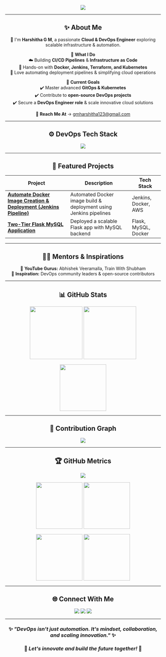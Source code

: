 <!-- 🌟 Harshitha G M GitHub Profile README (Professional & Fully Centered) -->

<p align="center">
  <img src="https://readme-typing-svg.demolab.com?font=Fira+Code&size=28&pause=1000&color=FFB347&center=true&vCenter=true&width=750&lines=Hi+%F0%9F%91%8B,+I'm+Harshitha+G+M;Cloud+%26+DevOps+Engineer;Passionate+about+Automation+%26+CI%2FCD;Welcome+to+my+GitHub!" />
</p>

---

<h2 align="center">✨ About Me</h2>

<p align="center">
👋 I'm <b>Harshitha G M</b>, a passionate <b>Cloud & DevOps Engineer</b> exploring scalable infrastructure & automation.  
</p>

<p align="center">
🎯 <b>What I Do</b><br>
☁️ Building <b>CI/CD Pipelines</b> & <b>Infrastructure as Code</b><br>
🐳 Hands-on with <b>Docker, Jenkins, Terraform, and Kubernetes</b><br>
🚀 Love automating deployment pipelines & simplifying cloud operations
</p>

<p align="center">
🌱 <b>Current Goals</b><br>
✔️ Master advanced <b>GitOps & Kubernetes</b><br>
✔️ Contribute to <b>open-source DevOps projects</b><br>
✔️ Secure a <b>DevOps Engineer role</b> & scale innovative cloud solutions
</p>

<p align="center">
📧 <b>Reach Me At</b> → <a href="mailto:gmharshitha123@gmail.com">gmharshitha123@gmail.com</a>
</p>

---

<h2 align="center">⚙️ DevOps Tech Stack</h2>

<p align="center">
  <img src="https://skillicons.dev/icons?i=aws,azure,docker,kubernetes,terraform,jenkins,github,git,linux,python,bash,vscode" />
</p>

---

<h2 align="center">🚀 Featured Projects</h2>

<p align="center">

| Project | Description | Tech Stack |
|---------|-------------|------------|
| [**Automate Docker Image Creation & Deployment (Jenkins Pipeline)**](https://github.com/HARSHITHA-G-M/Automate-Docker-Image-Creation-and-Deployment-using-Jenkins-Pipeline) | Automated Docker image build & deployment using Jenkins pipelines | Jenkins, Docker, AWS |
| [**Two-Tier Flask MySQL Application**](https://github.com/HARSHITHA-G-M/two-tire-flask-mysql-application) | Deployed a scalable Flask app with MySQL backend | Flask, MySQL, Docker |

</p>

---

<h2 align="center">👨‍💼 Mentors & Inspirations</h2>

<p align="center">
🎥 <b>YouTube Gurus:</b> Abhishek Veeramalla, Train With Shubham <br>
🌟 <b>Inspiration:</b> DevOps community leaders & open-source contributors
</p>

---

<h2 align="center">📊 GitHub Stats</h2>

<p align="center">
  <img src="https://github-readme-stats.vercel.app/api?username=HARSHITHA-G-M&show_icons=true&theme=tokyonight&bg_color=0,1a1a1a,0d1117&title_color=FFB347&text_color=FFFFFF" height="170" />
  <img src="https://github-readme-streak-stats.herokuapp.com?user=HARSHITHA-G-M&theme=tokyonight&background=0d1117" height="170" />
</p>

<p align="center">
  <img src="https://github-readme-stats.vercel.app/api/top-langs/?username=HARSHITHA-G-M&layout=compact&theme=tokyonight&bg_color=0d1117&title_color=FFB347&text_color=FFFFFF" height="150" />
</p>

---

<h2 align="center">🌈 Contribution Graph</h2>

<p align="center">
  <img src="https://github-readme-activity-graph.vercel.app/graph?username=HARSHITHA-G-M&theme=react-dark&bg_color=0d1117&color=FFB347&line=FFB347&point=FFFFFF&area=true" />
</p>

---

<h2 align="center">🏆 GitHub Metrics</h2>

<p align="center">
  <img src="https://github-profile-summary-cards.vercel.app/api/cards/profile-details?username=HARSHITHA-G-M&theme=tokyonight" />
</p>

<p align="center">
  <img src="https://github-profile-summary-cards.vercel.app/api/cards/repos-per-language?username=HARSHITHA-G-M&theme=tokyonight" height="150" />
  <img src="https://github-profile-summary-cards.vercel.app/api/cards/most-commit-language?username=HARSHITHA-G-M&theme=tokyonight" height="150" />
</p>

<p align="center">
  <img src="https://github-profile-summary-cards.vercel.app/api/cards/stats?username=HARSHITHA-G-M&theme=tokyonight" height="150" />
  <img src="https://github-profile-summary-cards.vercel.app/api/cards/productive-time?username=HARSHITHA-G-M&theme=tokyonight" height="150" />
</p>

---

<h2 align="center">🌐 Connect With Me</h2>

<p align="center">
<a href="https://www.linkedin.com/in/harshitha-g-m-27b128279/"><img src="https://img.shields.io/badge/LinkedIn-0077B5?style=for-the-badge&logo=linkedin&logoColor=white" /></a>
<a href="https://hashnode.com/@harshithagm"><img src="https://img.shields.io/badge/Blog-2962FF?style=for-the-badge&logo=hashnode&logoColor=white" /></a>
<a href="mailto:gmharshitha123@gmail.com"><img src="https://img.shields.io/badge/Email-D14836?style=for-the-badge&logo=gmail&logoColor=white" /></a>
</p>

---

<h3 align="center">✨ <i>"DevOps isn't just automation. It's mindset, collaboration, and scaling innovation."</i> ✨</h3>
<h3 align="center">🚀 <i>Let's innovate and build the future together!</i> 🚀</h3>
